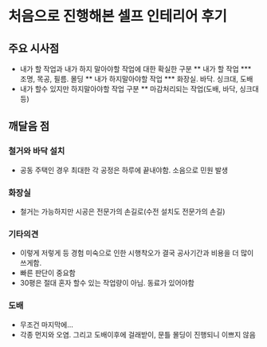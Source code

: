 # 처음으로 진행해본 셀프 인테리어 후기

## 주요 시사점
* 내가 할 작업과 내가 하지 말아야할 작업에 대한 확실한 구분
** 내가 할 작업
*** 조명, 목공, 필름. 몰딩
** 내가 하지말아야할 작업
*** 화장실. 바닥. 싱크대, 도배
* 내가 할수 있지만 하지말아야할 작업 구분
** 마감처리되는 작업(도배, 바닥, 싱크대 등)

## 깨달음 점
### 철거와 바닥 설치
* 공동 주택인 경우 최대한 각 공정은 하루에 끝내야함. 소음으로 민원 발생

### 화장실
* 철거는 가능하지만 시공은 전문가의 손길로(수전 설치도 전문가의 손길)

### 기타의견
* 이렇게 저렇게 등 경험 미숙으로 인한 시행착오가 결국 공사기간과 비용을 더 많이 쓰게함.
* 빠른 판단이 중요함
* 30평은 절대 혼자 할수 있는 작업량이 아님. 동료가 있어야함

### 도배
* 무조건 마지막에... 
* 각종 먼지와 오염. 그리고 도배이후에 걸래받이, 문틀 몰딩이 진행되니 이쁘지 않음

